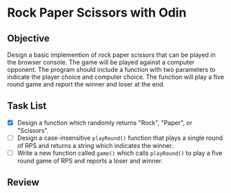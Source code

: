# Rock Paper Scissors with Odin

## Objective

Design a basic implemention of rock paper scissors that can be played in the browser console. The game will be played against a computer opponent. The program should include a function with two parameters to indicate the player choice and computer choice. The function will play a five round game and report the winner and loser at the end.

## Task List

- [x] Design a function which randomly returns "Rock", "Paper", or "Scissors".
- [ ] Design a case-insensitive `playRound()` function that plays a single round of RPS and returns a string which indicates the winner.
- [ ] Write a new function called `game()` which calls `playRound()` to play a five round game of RPS and reports a loser and winner.

## Review
